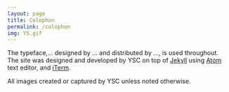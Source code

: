 ```yaml
---
layout: page
title: Colophon
permalink: /colophon
img: YS.gif
---
```


The typeface,... designed by ... and distributed by ..., is used throughout. The site was designed and developed by YSC on top of [Jekyll](http://jekyllrb.com) using [Atom](https://atom.io) text editor, and  [iTerm](https://iterm2.com).

All images created or captured by YSC unless noted otherwise.
